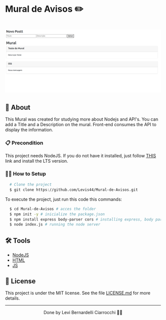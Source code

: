 # Mural de Avisos ✏️

<h1>
  <img 
    src="assets/pic.png"
  />
</h1>

## 🚀 About

This Mural was created for studying more about Nodejs and API's. You can add a Title and a Description on the mural. Front-end consumes the API to display the information.

### 📋 Precondition

This project needs NodeJS. If you do not have it installed, just follow [THIS](https://nodejs.org) link and install the LTS version.

### 👨‍💻 How to Setup

```bash
  # Clone the project
  $ git clone https://github.com/Levis44/Mural-de-Avisos.git
```

To execute the project, just run this code this commands:
```sh
  $ cd Mural-de-Avisos # acces the folder 
  $ npm init -y # inicialize the package.json
  $ npm install express body-parser cors # installing express, body parser and cors
  $ node index.js # running the node server
```

## 🛠️ Tools

* [NodeJS](https://nodejs.org) 
* [HTML](https://html5.org/) 
* [JS](https://js.org/) 

## 📝 License

This project is under the MIT license. See the file [LICENSE.md](LICENSE) for more details.

---

<p align="center">Done by Levi Bernardelli Ciarrocchi ✌🏼</p>
